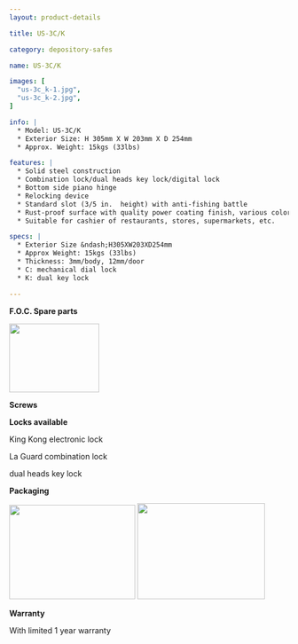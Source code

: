 ```yaml
---
layout: product-details

title: US-3C/K

category: depository-safes

name: US-3C/K

images: [
  "us-3c_k-1.jpg",
  "us-3c_k-2.jpg",
]

info: |
  * Model: US-3C/K
  * Exterior Size: H 305mm X W 203mm X D 254mm
  * Approx. Weight: 15kgs (33lbs)

features: |
  * Solid steel construction
  * Combination lock/dual heads key lock/digital lock
  * Bottom side piano hinge
  * Relocking device
  * Standard slot (3/5 in.  height) with anti-fishing battle
  * Rust-proof surface with quality power coating finish, various colors available
  * Suitable for cashier of restaurants, stores, supermarkets, etc.

specs: |
  * Exterior Size &ndash;H305XW203XD254mm
  * Approx Weight: 15kgs (33lbs)
  * Thickness: 3mm/body, 12mm/door
  * C: mechanical dial lock
  * K: dual key lock

---
```


**F.O.C. Spare parts**

<img alt="" src="{IMAGE_CDN}/us-3c_k-3.jpg" style="width: 162px; height: 124px;" />

**Screws**

**Locks available**

King Kong electronic lock

La Guard combination lock

dual heads key lock

**Packaging**

<img alt="" src="{IMAGE_CDN}/us-3c_k-4.jpg" style="width: 227px; height: 170px;" />

<img alt="" src="{IMAGE_CDN}/us-3c_k-5.jpg" style="width: 230px; height: 173px;" />

**Warranty**

With limited 1 year warranty
